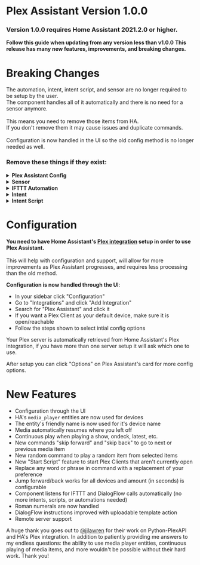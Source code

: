 # Plex Assistant Version 1.0.0
### Version 1.0.0 requires Home Assistant 2021.2.0 or higher.

**Follow this guide when updating from any version less than v1.0.0**
**This release has many new features, improvements, and breaking changes.**

# Breaking Changes

The automation, intent, intent script, and sensor are no longer required to be setup by the user.<br>The component handles all of it automatically and there is no need for a sensor anymore.<br><br>
This means you need to remove those items from HA.<br>If you don't remove them it may cause issues and duplicate commands.<br><br>
Configuration is now handled in the UI so the old config method is no longer needed as well.

### Remove these things if they exist:

<details>
  <summary><b>Plex Assistant Config</b></summary>

Remove your entire plex assistant config, including `plex_assistant:`

```yaml
plex_assistant:
  url: 'http://192.168.1.3:32400'
  token: 'tH1s1Sy0uRT0k3n'
  default_cast: 'Downstairs TV'
  language: 'en'
  tts_errors: true
  aliases:
    Downstairs TV: TV0565124
    Upstairs TV: Samsung_66585
```
  
</details>

<details>
  <summary><b>Sensor</b></summary>

Remove the `plex_assistant` sensor.

```yaml
sensor: # Keep this line if other sensors are listed below it.
- platform: plex_assistant
```
  
</details>

<details>
  <summary><b>IFTTT Automation</b></summary>
  
```yaml
alias: Plex Assistant Automation
trigger:
- platform: event
  event_type: ifttt_webhook_received
  event_data:
    action: call_service
condition:
  condition: template
  value_template: "{{ trigger.event.data.service == 'plex_assistant.command' }}"
action:
- service: "{{ trigger.event.data.service }}"
  data:
    command: "{{ trigger.event.data.command }}"
```
  
</details>

<details>
  <summary><b>Intent</b></summary>

Keep `conversation:` and keep `intents:` if you have other intents.

```yaml
conversation: #### Keep this line
  intents:    #### and this one if you have other intents.
    Plex:
     - "Tell Plex to {command}"
     - "{command} with Plex"
```

</details>

<details>
  <summary><b>Intent Script</b></summary>
  
```yaml
intent_script: # Keep this line if you have other intent scripts below
  Plex:
    speech:
      text: "Command sent to Plex."
    action:
      - service: plex_assistant.command
        data:
          command: "{{command}}"
```
  
</details>


# Configuration

**You need to have Home Assistant's [Plex integration](https://www.home-assistant.io/integrations/plex/) setup in order to use Plex Assistant.**<br><br>
This will help with configuration and support, will allow for more improvements as Plex Assistant progresses, and requires less processing than the old method.

**Configuration is now handled through the UI**:
* In your sidebar click "Configuration"
* Go to "Integrations" and click "Add Integration"
* Search for "Plex Assistant" and click it
* If you want a Plex Client as your default device, make sure it is open/reachable
* Follow the steps shown to select intial config options

Your Plex server is automatically retrieved from Home Assistant's Plex integration, if you have more than one server setup it will ask which one to use.

After setup you can click "Options" on Plex Assistant's card for more config options.


# New Features

* Configuration through the UI
* HA's `media_player` entities are now used for devices
* The entity's friendly name is now used for it's device name
* Media automatically resumes where you left off
* Continuous play when playing a show, ondeck, latest, etc.
* New commands "skip forward" and "skip back" to go to next or previous media item
* New random command to play a random item from selected items
* New "Start Script" feature to start Plex Clients that aren't currently open
* Replace any word or phrase in command with a replacement of your preference
* Jump forward/back works for all devices and amount (in seconds) is configurable
* Component listens for IFTTT and DialogFlow calls automatically (no more intents, scripts, or automations needed)
* Roman numerals are now handled
* DialogFlow instructions improved with uploadable template action
* Remote server support

A huge thank you goes out to [@jjlawren](https://github.com/jjlawren) for their work on Python-PlexAPI and HA's Plex integration. In addition to patiently providing me answers to my endless questions: the ability to use media player entities, continuous playing of media items, and more wouldn't be possible without their hard work. Thank you!
